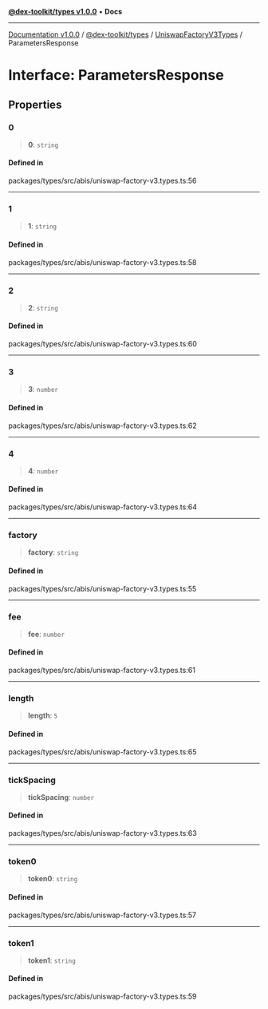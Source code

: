 [**@dex-toolkit/types v1.0.0**](../../../README.md) • **Docs**

***

[Documentation v1.0.0](../../../../../packages.md) / [@dex-toolkit/types](../../../README.md) / [UniswapFactoryV3Types](../README.md) / ParametersResponse

# Interface: ParametersResponse

## Properties

### 0

> **0**: `string`

#### Defined in

packages/types/src/abis/uniswap-factory-v3.types.ts:56

***

### 1

> **1**: `string`

#### Defined in

packages/types/src/abis/uniswap-factory-v3.types.ts:58

***

### 2

> **2**: `string`

#### Defined in

packages/types/src/abis/uniswap-factory-v3.types.ts:60

***

### 3

> **3**: `number`

#### Defined in

packages/types/src/abis/uniswap-factory-v3.types.ts:62

***

### 4

> **4**: `number`

#### Defined in

packages/types/src/abis/uniswap-factory-v3.types.ts:64

***

### factory

> **factory**: `string`

#### Defined in

packages/types/src/abis/uniswap-factory-v3.types.ts:55

***

### fee

> **fee**: `number`

#### Defined in

packages/types/src/abis/uniswap-factory-v3.types.ts:61

***

### length

> **length**: `5`

#### Defined in

packages/types/src/abis/uniswap-factory-v3.types.ts:65

***

### tickSpacing

> **tickSpacing**: `number`

#### Defined in

packages/types/src/abis/uniswap-factory-v3.types.ts:63

***

### token0

> **token0**: `string`

#### Defined in

packages/types/src/abis/uniswap-factory-v3.types.ts:57

***

### token1

> **token1**: `string`

#### Defined in

packages/types/src/abis/uniswap-factory-v3.types.ts:59
